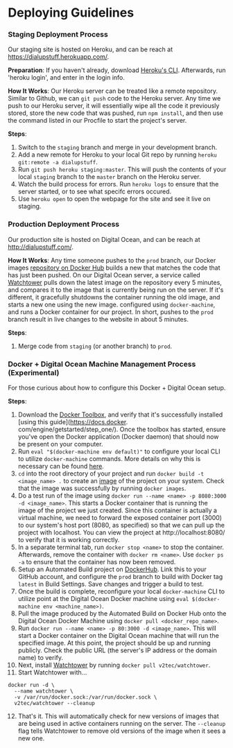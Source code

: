 # Deploying Guidelines

### Staging Deployment Process
Our staging site is hosted on Heroku, and can be reach at https://dialupstuff.herokuapp.com/.

**Preparation**:
If you haven't already, download [Heroku's CLI](https://devcenter.heroku.com/articles/heroku-command-line). Afterwards, run 'heroku login', and enter in the login info.

**How It Works**:
Our Heroku server can be treated like a remote repository. Similar to Github, we can `git push` code to the Heroku server. Any time we push to our Heroku server, it will essentially wipe all the code it previously stored, store the new code that was pushed, run `npm install`, and then use the command listed in our Procfile to start the project's server.

**Steps**:

1. Switch to the `staging` branch and merge in your development branch.
2. Add a new remote for Heroku to your local Git repo by running `heroku git:remote -a dialupstuff`.
3. Run `git push heroku staging:master`. This will push the contents of your local `staging` branch to the `master` branch on the Heroku server.
4. Watch the build process for errors. Run `heroku logs` to ensure that the server started, or to see what specifc errors occured.
5. Use `heroku open` to open the webpage for the site and see it live on staging.


### Production Deployment Process
Our production site is hosted on Digital Ocean, and can be reach at http://dialupstuff.com/.

**How It Works**:
Any time someone pushes to the `prod` branch, our Docker images [repository on Docker Hub](https://hub.docker.com/r/bomanimc/dialupsite-docker/) builds a new that matches the code that has just been pushed. On our Digital Ocean server, a service called [Watchtower](https://github.com/v2tec/watchtower) pulls down the latest image on the repository every 5 minutes, and compares it to the image that is currently being run on the server. If it's different, it gracefully shutdowns the container running the old image, and starts a new one using the new image. configured using `docker-machine`, and runs a Docker container for our project. In short, pushes to the `prod` branch result in live changes to the website in about 5 minutes.

**Steps**:

1. Merge code from `staging` (or another branch) to `prod`.


### Docker + Digital Ocean Machine Management Process (Experimental)
For those curious about how to configure this Docker + Digital Ocean setup.

**Steps**:

1. Download the [Docker Toolbox](https://www.docker.com/products/docker-toolbox), and verify that it's successfully installed [using this guide](https://docs.docker. com/engine/getstarted/step_one/). Once the toolbox has started, ensure you've open the Docker application (Docker daemon) that should now be present on your computer.
2. Run `eval "$(docker-machine env default)"` to configure your local CLI to utilize `docker-machine` commands. More details on why this is necessary can be found [here](http://stackoverflow.com/questions/40038572/eval-docker-machine-env-default).
3. `cd` into the root directory of your project and run `docker build -t <image_name> .` to create an [image](https://docs.docker.com/engine/getstarted/step_two/) of the project on your system. Check that the image was successfully by running `docker images`.
4. Do a test run of the image using `docker run --name <name> -p 8080:3000 -d <image_name>`. This starts a Docker container that is running the image of the project we just created. Since this container is actually a virtual machine, we need to forward the exposed container port (3000) to our system's host port (8080, as specified) so that we can pull up the project with localhost. You can view the project at http://localhost:8080/ to verify that it is working correctly.
5. In a separate terminal tab, run `docker stop <name>` to stop the container. Afterwards, remove the container with `docker rm <name>`. Use `docker ps -a` to ensure that the container has now been removed.
6. Setup an Automated Build project on [DockerHub](https://hub.docker.com). Link this to your GitHub account, and configure the `prod` branch to build with Docker tag `latest` in Build Settings. Save changes and trigger a build to test.
7. Once the build is complete, reconfigure your local `docker-machine` CLI to utilize point at the Digital Ocean Docker machine using `eval $(docker-machine env <machine_name>)`.
8. Pull the image produced by the Automated Build on Docker Hub onto the Digital Ocean Docker Machine using `docker pull <docker_repo_name>`.
9. Run `docker run --name <name> -p 80:3000 -d <image_name>`. This will start a Docker container on the Digital Ocean machine that will run the specified image. At this point, the project should be up and running publicly. Check the public URL (the server's IP address or the domain name) to verify.
10. Next, install [Watchtower](https://github.com/v2tec/watchtower) by running `docker pull v2tec/watchtower`.
11. Start Watchtower with...
```
docker run -d \
  --name watchtower \
  -v /var/run/docker.sock:/var/run/docker.sock \
  v2tec/watchtower --cleanup
```
12. That's it. This will automatically check for new versions of images that are being used in active containers running on the server. The `--cleanup` flag tells Watchtower to remove old versions of the image when it sees a new one.
